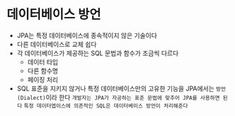 # 데이터베이스 방언
+ JPA는 특정 데이터베이스에 종속적이지 않은 기술이다
+ 다른 데이터베이스로 교체 쉽다
+ 각 데이터베이스가 제공하는 SQL 문법과 함수가 조금씩 다르다
  + 데이터 타입
  + 다른 함수명
  + 페이징 처리
+ SQL 표준을 지키지 않거나 특정 데이터베이스만의 고유한 기능을 JPA에서는 `방언(Dialect)`이라 한다
`개발자는 JPA가 자공하는 표준 문법에 맞추어 JPA를 사용하면 된다`
`특정 데이터엡이스에 의존적인 SQL은 데이터베이스 방언이 처리해준다`
